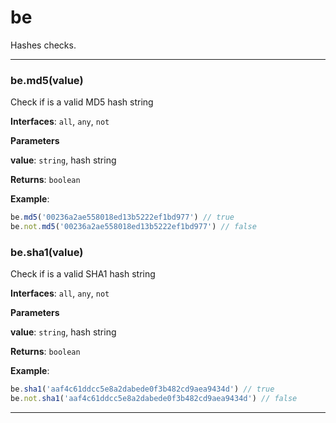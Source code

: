 # be

Hashes checks.



* * *

### be.md5(value) 

Check if is a valid MD5 hash string**Interfaces**: `all`, `any`, `not`

**Parameters**

**value**: `string`, hash string

**Returns**: `boolean`

**Example**:
```js
be.md5('00236a2ae558018ed13b5222ef1bd977') // truebe.not.md5('00236a2ae558018ed13b5222ef1bd977') // false
```


### be.sha1(value) 

Check if is a valid SHA1 hash string**Interfaces**: `all`, `any`, `not`

**Parameters**

**value**: `string`, hash string

**Returns**: `boolean`

**Example**:
```js
be.sha1('aaf4c61ddcc5e8a2dabede0f3b482cd9aea9434d') // truebe.not.sha1('aaf4c61ddcc5e8a2dabede0f3b482cd9aea9434d') // false
```



* * *










